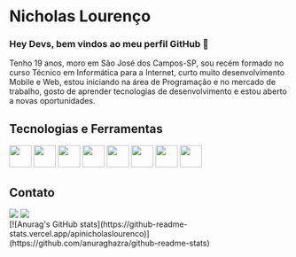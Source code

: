 # Nicholas Lourenço


### Hey Devs, bem vindos ao meu perfil GitHub 👋

Tenho 19 anos, moro em São José dos Campos-SP, sou recém formado no curso Técnico em Informática para a Internet, curto muito desenvolvimento 
Mobile e Web, estou iniciando na área de Programação e no mercado de trabalho, gosto de aprender tecnologias de desenvolvimento e estou aberto 
a novas oportunidades.

## Tecnologias e Ferramentas

<img width="40" height="40" src="https://cdn.jsdelivr.net/gh/devicons/devicon/icons/csharp/csharp-original.svg" />     <img width="40" height="40" src="https://cdn.jsdelivr.net/gh/devicons/devicon/icons/css3/css3-original.svg" />     <img width="40" height="40" src="https://cdn.jsdelivr.net/gh/devicons/devicon/icons/html5/html5-original.svg" />     <img width="40" height="40" src="https://cdn.jsdelivr.net/gh/devicons/devicon/icons/javascript/javascript-plain.svg" />     <img width="40" height="40" src="https://cdn.jsdelivr.net/gh/devicons/devicon/icons/mysql/mysql-original.svg" />     <img width="40" height="40" src="https://cdn.jsdelivr.net/gh/devicons/devicon/icons/dotnetcore/dotnetcore-original.svg" />     <img width="40" height="40" src="https://cdn.jsdelivr.net/gh/devicons/devicon/icons/github/github-original.svg" />     <img width="40" height="40" src="https://cdn.jsdelivr.net/gh/devicons/devicon/icons/bootstrap/bootstrap-original.svg" />

## Contato

<div>
<a href = "mailto:nicklourenc@gmail.com"><img src="https://img.shields.io/badge/Gmail-D14836?style=for-the-badge&logo=gmail&logoColor=white" target="_blank"></a>
<a href="https://www.linkedin.com/in/nicholas-louren%C3%A7o-570323205" target="_blank"><img src="https://img.shields.io/badge/-LinkedIn-%230077B5?style=for-the-badge&logo=linkedin&logoColor=white" target="_blank"></a>   
</div>

<div>
[![Anurag's GitHub stats](https://github-readme-stats.vercel.app/apinicholaslourenco)](https://github.com/anuraghazra/github-readme-stats)
</div>

